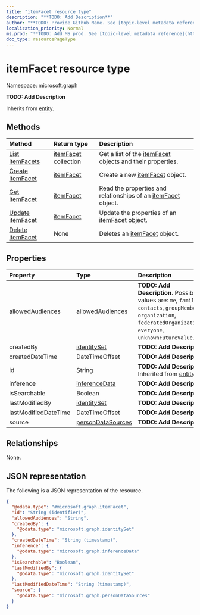 ```yaml
---
title: "itemFacet resource type"
description: "**TODO: Add Description**"
author: "**TODO: Provide Github Name. See [topic-level metadata reference](https://msgo.azurewebsites.net/add/document/guidelines/metadata.html#topic-level-metadata)**"
localization_priority: Normal
ms.prod: "**TODO: Add MS prod. See [topic-level metadata reference](https://msgo.azurewebsites.net/add/document/guidelines/metadata.html#topic-level-metadata)**"
doc_type: resourcePageType
---
```


# itemFacet resource type

Namespace: microsoft.graph



**TODO: Add Description**


Inherits from [entity](../resources/entity.md).

## Methods
|Method|Return type|Description|
|:---|:---|:---|
|[List itemFacets](../api/itemfacet-list.md)|[itemFacet](../resources/itemfacet.md) collection|Get a list of the [itemFacet](../resources/itemfacet.md) objects and their properties.|
|[Create itemFacet](../api/itemfacet-create.md)|[itemFacet](../resources/itemfacet.md)|Create a new [itemFacet](../resources/itemfacet.md) object.|
|[Get itemFacet](../api/itemfacet-get.md)|[itemFacet](../resources/itemfacet.md)|Read the properties and relationships of an [itemFacet](../resources/itemfacet.md) object.|
|[Update itemFacet](../api/itemfacet-update.md)|[itemFacet](../resources/itemfacet.md)|Update the properties of an [itemFacet](../resources/itemfacet.md) object.|
|[Delete itemFacet](../api/itemfacet-delete.md)|None|Deletes an [itemFacet](../resources/itemfacet.md) object.|

## Properties
|Property|Type|Description|
|:---|:---|:---|
|allowedAudiences|allowedAudiences|**TODO: Add Description**. Possible values are: `me`, `family`, `contacts`, `groupMembers`, `organization`, `federatedOrganizations`, `everyone`, `unknownFutureValue`.|
|createdBy|[identitySet](../resources/identityset.md)|**TODO: Add Description**|
|createdDateTime|DateTimeOffset|**TODO: Add Description**|
|id|String|**TODO: Add Description** Inherited from [entity](../resources/entity.md)|
|inference|[inferenceData](../resources/inferencedata.md)|**TODO: Add Description**|
|isSearchable|Boolean|**TODO: Add Description**|
|lastModifiedBy|[identitySet](../resources/identityset.md)|**TODO: Add Description**|
|lastModifiedDateTime|DateTimeOffset|**TODO: Add Description**|
|source|[personDataSources](../resources/persondatasources.md)|**TODO: Add Description**|

## Relationships
None.

## JSON representation
The following is a JSON representation of the resource.
<!-- {
  "blockType": "resource",
  "keyProperty": "id",
  "@odata.type": "microsoft.graph.itemFacet",
  "baseType": "microsoft.graph.entity",
  "openType": false
}
-->
``` json
{
  "@odata.type": "#microsoft.graph.itemFacet",
  "id": "String (identifier)",
  "allowedAudiences": "String",
  "createdBy": {
    "@odata.type": "microsoft.graph.identitySet"
  },
  "createdDateTime": "String (timestamp)",
  "inference": {
    "@odata.type": "microsoft.graph.inferenceData"
  },
  "isSearchable": "Boolean",
  "lastModifiedBy": {
    "@odata.type": "microsoft.graph.identitySet"
  },
  "lastModifiedDateTime": "String (timestamp)",
  "source": {
    "@odata.type": "microsoft.graph.personDataSources"
  }
}
```

